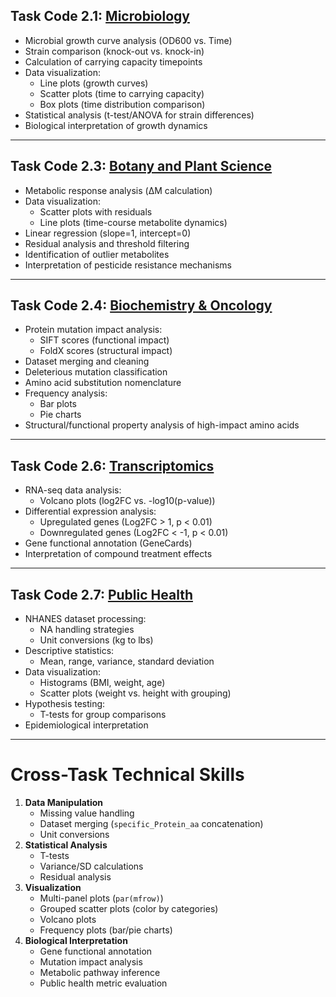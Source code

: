 ## **Task Code 2.1: [Microbiology](/stage-two/Stage2_2_1.ipynb)**
- Microbial growth curve analysis (OD600 vs. Time)
- Strain comparison (knock-out vs. knock-in)
- Calculation of carrying capacity timepoints
- Data visualization:
  - Line plots (growth curves)
  - Scatter plots (time to carrying capacity)
  - Box plots (time distribution comparison)
- Statistical analysis (t-test/ANOVA for strain differences)
- Biological interpretation of growth dynamics

---

## **Task Code 2.3: [Botany and Plant Science](/stage-two/Stage2_2_3.ipynb)**
- Metabolic response analysis (ΔM calculation)
- Data visualization:
  - Scatter plots with residuals
  - Line plots (time-course metabolite dynamics)
- Linear regression (slope=1, intercept=0)
- Residual analysis and threshold filtering
- Identification of outlier metabolites
- Interpretation of pesticide resistance mechanisms

---

## **Task Code 2.4: [Biochemistry & Oncology](/stage-two/Stage2_2_4.ipynb)**
- Protein mutation impact analysis:
  - SIFT scores (functional impact)
  - FoldX scores (structural impact)
- Dataset merging and cleaning
- Deleterious mutation classification
- Amino acid substitution nomenclature
- Frequency analysis:
  - Bar plots
  - Pie charts
- Structural/functional property analysis of high-impact amino acids

---

## **Task Code 2.6: [Transcriptomics](/stage-two/Stage2_2_6.ipynb)**
- RNA-seq data analysis:
  - Volcano plots (log2FC vs. -log10(p-value))
- Differential expression analysis:
  - Upregulated genes (Log2FC > 1, p < 0.01)
  - Downregulated genes (Log2FC < -1, p < 0.01)
- Gene functional annotation (GeneCards)
- Interpretation of compound treatment effects

---

## **Task Code 2.7: [Public Health](/stage-two/Stage2_2_7.ipynb)**
- NHANES dataset processing:
  - NA handling strategies
  - Unit conversions (kg to lbs)
- Descriptive statistics:
  - Mean, range, variance, standard deviation
- Data visualization:
  - Histograms (BMI, weight, age)
  - Scatter plots (weight vs. height with grouping)
- Hypothesis testing:
  - T-tests for group comparisons
- Epidemiological interpretation

---

# **Cross-Task Technical Skills**
1. **Data Manipulation**
   - Missing value handling
   - Dataset merging (`specific_Protein_aa` concatenation)
   - Unit conversions
2. **Statistical Analysis**
   - T-tests
   - Variance/SD calculations
   - Residual analysis
3. **Visualization**
   - Multi-panel plots (`par(mfrow)`)
   - Grouped scatter plots (color by categories)
   - Volcano plots
   - Frequency plots (bar/pie charts)
4. **Biological Interpretation**
   - Gene functional annotation
   - Mutation impact analysis
   - Metabolic pathway inference
   - Public health metric evaluation
